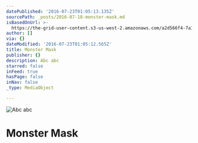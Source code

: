 ```yaml
---
datePublished: '2016-07-23T01:05:13.135Z'
sourcePath: _posts/2016-07-18-monster-mask.md
isBasedOnUrl: >-
  https://the-grid-user-content.s3-us-west-2.amazonaws.com/a2d566f4-7a10-40f7-8367-11d01f5125e6.jpg
author: []
via: {}
dateModified: '2016-07-23T01:05:12.565Z'
title: Monster Mask
publisher: {}
description: Abc abc
starred: false
inFeed: true
hasPage: false
inNav: false
_type: MediaObject

---
```

![Abc abc](https://imgflo.herokuapp.com/graph/vahj1ThiexotieMo/12d8ec049481d0f95d9ff69fc1fefbbc/croprotate.jpg?cropheight=1594&cropwidth=1193&degrees=0&input=https%3A%2F%2Fthe-grid-user-content.s3-us-west-2.amazonaws.com%2Fa2d566f4-7a10-40f7-8367-11d01f5125e6.jpg&x=0&y=0)

# Monster Mask